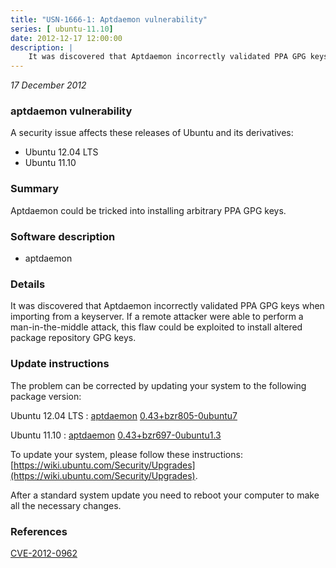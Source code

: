 ```yaml
---
title: "USN-1666-1: Aptdaemon vulnerability"
series: [ ubuntu-11.10]
date: 2012-12-17 12:00:00
description: |
    It was discovered that Aptdaemon incorrectly validated PPA GPG keys when importing from a keyserver. If a remote attacker were able to perform a man-in-the-middle attack, this flaw could be exploited to install altered package repository GPG keys. 
--- 
```

 
 

*17 December 2012*

### aptdaemon vulnerability

A security issue affects these releases of Ubuntu and its derivatives:

* Ubuntu 12.04 LTS
* Ubuntu 11.10

### Summary

Aptdaemon could be tricked into installing arbitrary PPA GPG keys. 

### Software description

* aptdaemon 

### Details

It was discovered that Aptdaemon incorrectly validated PPA GPG keys when importing from a keyserver. If a remote attacker were able to perform a man-in-the-middle attack, this flaw could be exploited to install altered package repository GPG keys. 

### Update instructions

The problem can be corrected by updating your system to the following package version:

Ubuntu 12.04 LTS
 : [aptdaemon](https://launchpad.net/ubuntu/+source/aptdaemon) <span> [0.43+bzr805-0ubuntu7](https://launchpad.net/ubuntu/+source/aptdaemon/0.43+bzr805-0ubuntu7) </span> 

Ubuntu 11.10
 : [aptdaemon](https://launchpad.net/ubuntu/+source/aptdaemon) <span> [0.43+bzr697-0ubuntu1.3](https://launchpad.net/ubuntu/+source/aptdaemon/0.43+bzr697-0ubuntu1.3) </span> 

To update your system, please follow these instructions: [https://wiki.ubuntu.com/Security/Upgrades](https://wiki.ubuntu.com/Security/Upgrades).

After a standard system update you need to reboot your computer to make all the necessary changes. 

### References

 
 [CVE-2012-0962](http://people.ubuntu.com/~ubuntu-security/cve/CVE-2012-0962)
 

